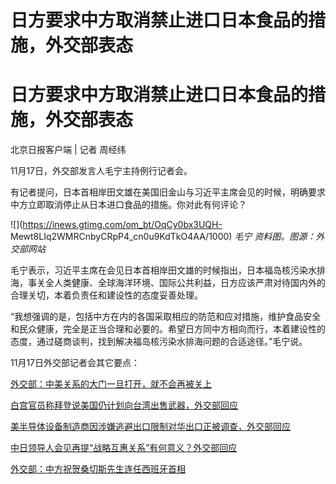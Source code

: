 # 日方要求中方取消禁止进口日本食品的措施，外交部表态

# 日方要求中方取消禁止进口日本食品的措施，外交部表态

北京日报客户端 | 记者 周经纬

11月17日，外交部发言人毛宁主持例行记者会。

有记者提问，日本首相岸田文雄在美国旧金山与习近平主席会见的时候，明确要求中方立即取消停止从日本进口食品的措施。你对此有何评论？

![](https://inews.gtimg.com/om_bt/OqCy0bx3UQH-
Mewt8LIq2WMRCnbyCRpP4_cn0u9KdTkO4AA/1000) _毛宁 资料图。图源：外交部网站_

毛宁表示，习近平主席在会见日本首相岸田文雄的时候指出，日本福岛核污染水排海，事关全人类健康、全球海洋环境、国际公共利益，日方应该严肃对待国内外的合理关切，本着负责任和建设性的态度妥善处理。

“我想强调的是，包括中方在内的各国采取相应的防范和应对措施，维护食品安全和民众健康，完全是正当合理和必要的。希望日方同中方相向而行，本着建设性的态度，通过磋商谈判，找到解决福岛核污染水排海问题的合适途径。”毛宁说。

11月17日外交部记者会其它要点：

[外交部：中美关系的大门一旦打开，就不会再被关上](https://news.qq.com/rain/a/20231117A061UT00)

[白宫官员称拜登说美国仍计划向台湾出售武器，外交部回应](https://news.qq.com/rain/a/20231117A0602Q00)

[美半导体设备制造商因涉嫌逃避出口限制对华出口正被调查，外交部回应](https://news.qq.com/rain/a/20231117A061PM00)

[中日领导人会见再提“战略互惠关系”有何意义？外交部回应](https://news.qq.com/rain/a/20231117A063YG00)

[外交部：中方祝贺桑切斯先生连任西班牙首相](https://news.qq.com/rain/a/20231117A0635500)

